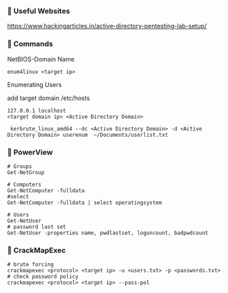 ### :open_file_folder: Useful Websites

https://www.hackingarticles.in/active-directory-pentesting-lab-setup/

### :open_file_folder: Commands

NetBIOS-Domain Name

```
enum4linux <target ip> 
```

Enumerating Users

add target domain /etc/hosts

```
127.0.0.1 localhost
<target domain ip> <Active Directory Domain>
```

```
 kerbrute_linux_amd64 --dc <Active Directory Domain> -d <Active Directory Domain> userenum  ~/Documents/userlist.txt
```

### :open_file_folder: PowerView

```
# Groups
Get-NetGroup
```

```
# Computers
Get-NetComputer -fulldata
#select
Get-NetComputer -fulldata | select operatingsystem
```

```
# Users
Get-NetUser
# password last set
Get-NetUser -properties name, pwdlastset, logoncount, badpwdcount
```

### :open_file_folder: CrackMapExec

```
# brute forcing
crackmapexec <protocol> <target ip> -u <users.txt> -p <passwords.txt>
# check password policy
crackmapexec <protocol> <target ip> --pass-pol
```

